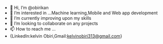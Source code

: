 - 👋 Hi, I’m @obirikan
- 👀 I’m interested in ...Machine learning,Mobile and Web app development
- 🌱 I’m currently improving upon my skills
- 💞️ I’m looking to collaborate on any projects
- 📫 How to reach me ...
- {LinkedIn:kelvin Obiri,Gmail:kelvinobiri313@gmail.com}

<!---
obirikan/obirikan is a ✨ special ✨ repository upon mbecause its `README.md` (this file) appears on your GitHub profile.
You can click the Preview link to take a look at your changes.
--->
